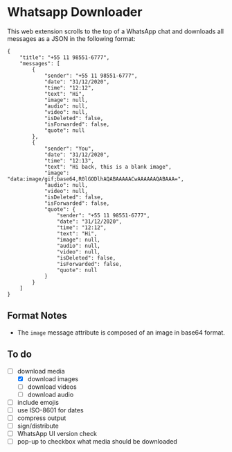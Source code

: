 # Whatsapp Downloader

This web extension scrolls to the top of a WhatsApp chat and downloads all messages as a JSON in the following format:

```
{
    "title": "+55 11 98551-6777",
    "messages": [
        {
            "sender": "+55 11 98551-6777",
            "date": "31/12/2020",
            "time": "12:12",
            "text": "Hi",
            "image": null,
            "audio": null,
            "video": null,
            "isDeleted": false,
            "isForwarded": false,
            "quote": null
        },
        {
            "sender": "You",
            "date": "31/12/2020",
            "time": "12:13",
            "text": "Hi back, this is a blank image",
            "image": "data:image/gif;base64,R0lGODlhAQABAAAAACwAAAAAAQABAAA=",
            "audio": null,
            "video": null,
            "isDeleted": false,
            "isForwarded": false,
            "quote": {
                "sender": "+55 11 98551-6777",
                "date": "31/12/2020",
                "time": "12:12",
                "text": "Hi",
                "image": null,
                "audio": null,
                "video": null,
                "isDeleted": false,
                "isForwarded": false,
                "quote": null
            }
        }
    ]
}
```

## Format Notes

- The `image` message attribute is composed of an image in base64 format.
<!-- - The datetime format is ISO-8601 -->

<!-- ### Known issues -->

## To do

- [ ] download media
  - [x] download images
  - [ ] download videos
  - [ ] download audio
- [ ] include emojis
- [ ] use ISO-8601 for dates
- [ ] compress output
- [ ] sign/distribute
- [ ] WhatsApp UI version check
- [ ] pop-up to checkbox what media should be downloaded
